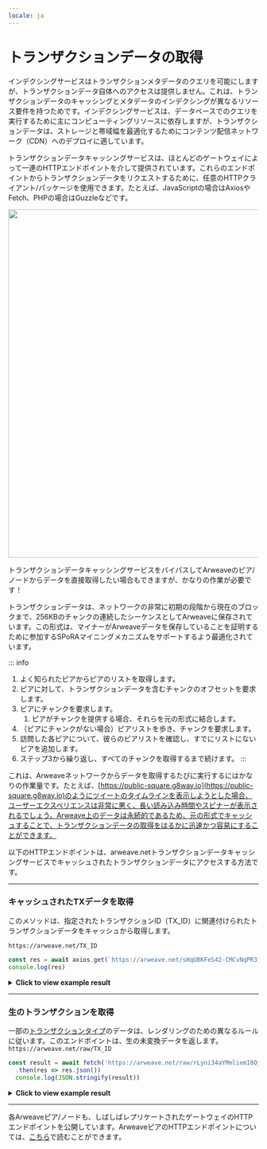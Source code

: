 ```yaml
---
locale: ja
---
```

# トランザクションデータの取得

インデクシングサービスはトランザクションメタデータのクエリを可能にしますが、トランザクションデータ自体へのアクセスは提供しません。これは、トランザクションデータのキャッシングとメタデータのインデクシングが異なるリソース要件を持つためです。インデクシングサービスは、データベースでのクエリを実行するために主にコンピューティングリソースに依存しますが、トランザクションデータは、ストレージと帯域幅を最適化するためにコンテンツ配信ネットワーク（CDN）へのデプロイに適しています。

トランザクションデータキャッシングサービスは、ほとんどのゲートウェイによって一連のHTTPエンドポイントを介して提供されています。これらのエンドポイントからトランザクションデータをリクエストするために、任意のHTTPクライアント/パッケージを使用できます。たとえば、JavaScriptの場合はAxiosやFetch、PHPの場合はGuzzleなどです。

<img src="https://ar-io.net/VZs292M6mq8LqvjLMdoHGD45qZKDnITQVAmiM9O2KSI" width="700">

トランザクションデータキャッシングサービスをバイパスしてArweaveのピア/ノードからデータを直接取得したい場合もできますが、かなりの作業が必要です！

トランザクションデータは、ネットワークの非常に初期の段階から現在のブロックまで、256KBのチャンクの連続したシーケンスとしてArweaveに保存されています。この形式は、マイナーがArweaveデータを保存していることを証明するために参加するSPoRAマイニングメカニズムをサポートするよう最適化されています。

::: info
1. よく知られたピアからピアのリストを取得します。
1. ピアに対して、トランザクションデータを含むチャンクのオフセットを要求します。
1. ピアにチャンクを要求します。
    1. ピアがチャンクを提供する場合、それらを元の形式に結合します。
1. （ピアにチャンクがない場合）ピアリストを歩き、チャンクを要求します。
1. 訪問した各ピアについて、彼らのピアリストを確認し、すでにリストにないピアを追加します。
1. ステップ3から繰り返し、すべてのチャンクを取得するまで続けます。
:::

これは、Arweaveネットワークからデータを取得するたびに実行するにはかなりの作業量です。たとえば、[https://public-square.g8way.io](https://public-square.g8way.io)のようにツイートのタイムラインを表示しようとした場合、ユーザーエクスペリエンスは非常に悪く、長い読み込み時間やスピナーが表示されるでしょう。Arweave上のデータは永続的であるため、元の形式でキャッシュすることで、トランザクションデータの取得をはるかに迅速かつ容易にすることができます。

以下のHTTPエンドポイントは、arweave.netトランザクションデータキャッシングサービスでキャッシュされたトランザクションデータにアクセスする方法です。

<hr />

### キャッシュされたTXデータを取得

このメソッドは、指定されたトランザクションID（TX_ID）に関連付けられたトランザクションデータをキャッシュから取得します。


`https://arweave.net/TX_ID`

```js
const res = await axios.get(`https://arweave.net/sHqUBKFeS42-CMCvNqPR31yEP63qSJG3ImshfwzJJF8`)
console.log(res)
```

<details>
<summary><b>Click to view example result</b></summary>

```json
{
    "data": {
        "ticker": "ANT-PENDING",
        "name": "pending",
        "owner": "NlNd_PcajvxAkOweo7rZHJKiIJ7vW1WXt9vb6CzGmC0",
        "controller": "NlNd_PcajvxAkOweo7rZHJKiIJ7vW1WXt9vb6CzGmC0",
        "evolve": null,
        "records": {
            "@": "As-g0fqvO_ALZpSI8yKfCZaFtnmuwWasY83BQ520Duw"
        },
        "balances": {
            "NlNd_PcajvxAkOweo7rZHJKiIJ7vW1WXt9vb6CzGmC0": 1
        }
    },
    "status": 200,
    "statusText": "",
    "headers": {
        "cache-control": "public,must-revalidate,max-age=2592000",
        "content-length": "291",
        "content-type": "application/json; charset=utf-8"
    },
    "config": {
        "transitional": {
            "silentJSONParsing": true,
            "forcedJSONParsing": true,
            "clarifyTimeoutError": false
        },
        "adapter": [
            "xhr",
            "http"
        ],
        "transformRequest": [
            null
        ],
        "transformResponse": [
            null
        ],
        "timeout": 0,
        "xsrfCookieName": "XSRF-TOKEN",
        "xsrfHeaderName": "X-XSRF-TOKEN",
        "maxContentLength": -1,
        "maxBodyLength": -1,
        "env": {},
        "headers": {
            "Accept": "application/json, text/plain, */*"
        },
        "method": "get",
        "url": "https://arweave.net/sHqUBKFeS42-CMCvNqPR31yEP63qSJG3ImshfwzJJF8"
    },
    "request": {}
}

```
</details>
<hr />

### 生のトランザクションを取得

一部の[トランザクションタイプ](manifests.md)のデータは、レンダリングのための異なるルールに従います。このエンドポイントは、生の未変換データを返します。
`https://arweave.net/raw/TX_ID`

```js
const result = await fetch('https://arweave.net/raw/rLyni34aYMmliemI8OjqtkE_JHHbFMb24YTQHGe9geo')
  .then(res => res.json())
  console.log(JSON.stringify(result))
```

<details>
<summary><b>Click to view example result</b></summary>

```json
{
  "manifest": "arweave/paths",
  "version": "0.1.0",
  "index": {
    "path": "index.html"
  },
  "paths": {
    "index.html": {
      "id": "FOPrEoqqk184Bnk9KrnQ0MTZFOM1oXb0JZjJqhluv78"
    }
  }
}
```

</details>
<hr/>

各Arweaveピア/ノードも、しばしばレプリケートされたゲートウェイのHTTPエンドポイントを公開しています。ArweaveピアのHTTPエンドポイントについては、[こちら](/references/http-api.md)で読むことができます。